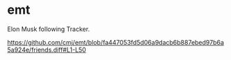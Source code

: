 # emt
Elon Musk following Tracker.

https://github.com/cmj/emt/blob/fa447053fd5d06a9dacb6b887ebed97b6a5a924e/friends.diff#L1-L50
